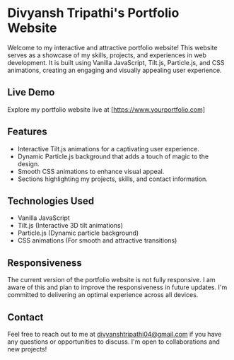 # Divyansh Tripathi's Portfolio Website

Welcome to my interactive and attractive portfolio website! This website serves as a showcase of my skills, projects, and experiences in web development. It is built using Vanilla JavaScript, Tilt.js, Particle.js, and CSS animations, creating an engaging and visually appealing user experience.

## Live Demo

Explore my portfolio website live at [https://www.yourportfolio.com]

## Features

- Interactive Tilt.js animations for a captivating user experience.
- Dynamic Particle.js background that adds a touch of magic to the design.
- Smooth CSS animations to enhance visual appeal.
- Sections highlighting my projects, skills, and contact information.

## Technologies Used

- Vanilla JavaScript
- Tilt.js (Interactive 3D tilt animations)
- Particle.js (Dynamic particle background)
- CSS animations (For smooth and attractive transitions)

## Responsiveness

The current version of the portfolio website is not fully responsive. I am aware of this and plan to improve the responsiveness in future updates. I'm committed to delivering an optimal experience across all devices.

## Contact

Feel free to reach out to me at divyanshtripathi04@gmail.com if you have any questions or opportunities to discuss. I'm open to collaborations and new projects!
